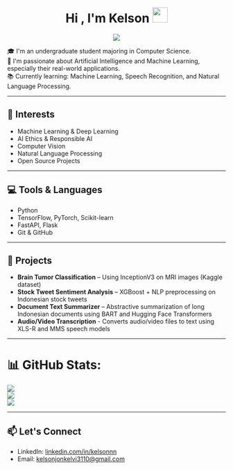 <h1 align="center"><b>Hi , I'm Kelson </b><img src="https://media.giphy.com/media/hvRJCLFzcasrR4ia7z/giphy.gif" width="35"></h1>
<p align="center">
<img src="https://readme-typing-svg.herokuapp.com/?font=Architects+Daughter&color=FFBC0D&size=28&center=true&vCenter=true&width=900&height=100&lines=A+Self-Taught+Front-end+Developer;An+Undergraduate+Computer+Science+Student;Focusing+on+Mobile+and+ML+Projects" />
</p>


🎓 I'm an undergraduate student majoring in Computer Science.  
🤖 I'm passionate about Artificial Intelligence and Machine Learning, especially their real-world applications.  
📚 Currently learning: Machine Learning, Speech Recognition, and Natural Language Processing.

---

## 🧠 Interests

- Machine Learning & Deep Learning
- AI Ethics & Responsible AI
- Computer Vision
- Natural Language Processing
- Open Source Projects

---

## 💻 Tools & Languages

- Python
- TensorFlow, PyTorch, Scikit-learn
- FastAPI, Flask
- Git & GitHub

---

## 📂 Projects

- **Brain Tumor Classification** – Using InceptionV3 on MRI images (Kaggle dataset)  
- **Stock Tweet Sentiment Analysis** – XGBoost + NLP preprocessing on Indonesian stock tweets  
- **Document Text Summarizer** – Abstractive summarization of long Indonesian documents using BART and Hugging Face Transformers  
- **Audio/Video Transcription** - Converts audio/video files to text using XLS-R and MMS speech models

---

# 📊 GitHub Stats:
![](https://github-readme-stats.vercel.app/api?username=pupusatoru&theme=github_dark&hide_border=false&include_all_commits=false&count_private=false)<br/>
![](https://github-readme-streak-stats.herokuapp.com/?user=pupusatoru&theme=github_dark&hide_border=false)<br/>
![](https://github-readme-stats.vercel.app/api/top-langs/?username=pupusatoru&theme=github_dark&hide_border=false&include_all_commits=false&count_private=false&layout=compact)

---

## 📫 Let's Connect

- LinkedIn: [linkedin.com/in/kelsonnn](https://www.linkedin.com/in/kelsonnn/)
- Email: kelsonjonkelvi3110@gmail.com
